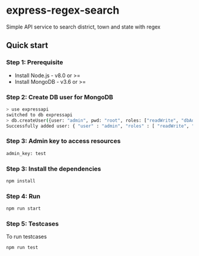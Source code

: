 # express-regex-search
Simple API service to search district, town and state with regex

## Quick start

### Step 1: Prerequisite
+ Install Node.js - v8.0 or >=
+ Install MongoDB - v3.6 or >=

### Step 2: Create DB user for MongoDB
```sh
> use expressapi
switched to db expressapi
> db.createUser({user: "admin", pwd: "root", roles: ["readWrite", "dbAdmin"]})
Successfully added user: { "user" : "admin", "roles" : [ "readWrite", "dbAdmin" ] }
```

### Step 3: Admin key to access resources
```sh
admin_key: test
```

### Step 3: Install the dependencies
```sh
npm install
```
### Step 4: Run
```sh
npm run start
```

### Step 5: Testcases
To run testcases
``` sh
npm run test
```